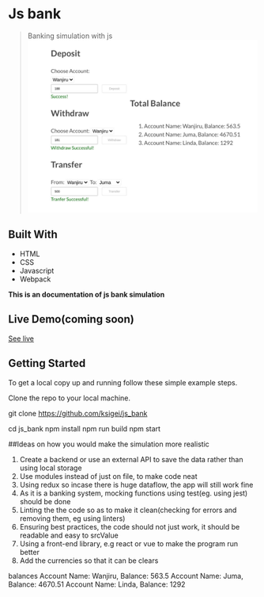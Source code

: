 # Js bank

> Banking simulation with js
![screenshot](./screenshot/screen.jpg)
## Built With

- HTML
- CSS
- Javascript
- Webpack

**This is an documentation of js bank simulation**

## Live Demo(coming soon)

[See live](#)

## Getting Started

To get a local copy up and running follow these simple example steps.

Clone the repo to your local machine.

git clone https://github.com/ksigei/js_bank

cd js_bank
npm install
npm run build
npm start

##Ideas on how you would make the simulation more realistic

1. Create a backend or use an external API to save the data rather than using local storage
2. Use modules instead of just on file, to make code neat
3. Using redux so incase there is huge dataflow, the app will still work fine
4. As it is a banking system, mocking functions using test(eg. using jest) should be done
5. Linting the the code so as to make it clean(checking for errors and removing them, eg using linters)
6. Ensuring best practices, the code should not just work, it should be readable and easy to srcValue
7. Using a front-end library, e.g react or vue to make the program run better
8. Add the currencies so that it can be clears

balances
Account Name: Wanjiru, Balance: 563.5
Account Name: Juma, Balance: 4670.51
Account Name: Linda, Balance: 1292